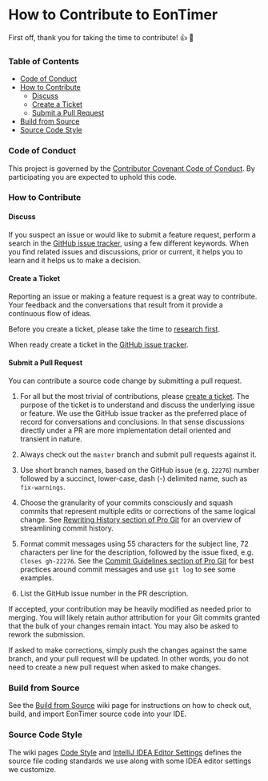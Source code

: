 # How to Contribute to EonTimer
First off, thank you for taking the time to contribute! :+1: :tada: 

### Table of Contents

* [Code of Conduct](#code-of-conduct)
* [How to Contribute](#how-to-contribute)
  * [Discuss](#discuss)
  * [Create a Ticket](#create-a-ticket)
  * [Submit a Pull Request](#submit-a-pull-request)
* [Build from Source](#build-from-source)
* [Source Code Style](#source-code-style)

### Code of Conduct

This project is governed by the [Contributor Covenant Code of Conduct](CODE_OF_CONDUCT.md).
By participating you are expected to uphold this code.

### How to Contribute

#### Discuss

If you suspect an issue or would like to submit a feature request, perform a search in the
[GitHub issue tracker](https://github.com/dylmeadows/EonTimer/issues), using a few different keywords.
When you find related issues and discussions, prior or current, it helps you to learn and
it helps us to make a decision.

#### Create a Ticket

Reporting an issue or making a feature request is a great way to contribute. Your feedback
and the conversations that result from it provide a continuous flow of ideas. 

Before you create a ticket, please take the time to [research first](#discuss).

When ready create a ticket in the [GitHub issue tracker](https://github.com/dylmeadows/EonTimer/issues).

#### Submit a Pull Request

You can contribute a source code change by submitting a pull request.

1. For all but the most trivial of contributions, please [create a ticket](#create-a-ticket).
The purpose of the ticket is to understand and discuss the underlying issue or feature.
We use the GitHub issue tracker as the preferred place of record for conversations and
conclusions. In that sense discussions directly under a PR are more implementation detail
oriented and transient in nature.

1. Always check out the `master` branch and submit pull requests against it.

1. Use short branch names, based on the GitHub issue (e.g. `22276`) number followed by a succinct, 
lower-case, dash (-) delimited name, such as `fix-warnings`.

1. Choose the granularity of your commits consciously and squash commits that represent
multiple edits or corrections of the same logical change. See
[Rewriting History section of Pro Git](https://git-scm.com/book/en/Git-Tools-Rewriting-History)
for an overview of streamlining commit history.

1. Format commit messages using 55 characters for the subject line, 72 characters per line
for the description, followed by the issue fixed, e.g. `Closes gh-22276`. See the
[Commit Guidelines section of Pro Git](https://git-scm.com/book/en/Distributed-Git-Contributing-to-a-Project#Commit-Guidelines)
for best practices around commit messages and use `git log` to see some examples.

1. List the GitHub issue number in the PR description.

If accepted, your contribution may be heavily modified as needed prior to merging.
You will likely retain author attribution for your Git commits granted that the bulk of
your changes remain intact. You may also be asked to rework the submission.

If asked to make corrections, simply push the changes against the same branch, and your
pull request will be updated. In other words, you do not need to create a new pull request
when asked to make changes.

### Build from Source

See the [Build from Source](https://github.com/dylmeadows/EonTimer/wiki/Build-from-Source)
wiki page for instructions on how to check out, build, and import EonTimer source code into
your IDE.

### Source Code Style

The wiki pages
[Code Style](https://github.com/dylmeadows/EonTimer/wiki/Code-Style) and
[IntelliJ IDEA Editor Settings](https://github.com/dylmeadows/EonTimer/wiki/IntelliJ-IDEA-Editor-Settings)
defines the source file coding standards we use along with some IDEA editor settings we customize.